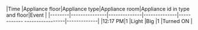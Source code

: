 
|Time    |Appliance floor|Appliance type|Appliance room|Appliance id in type and floor|Event        |
|--------|---------------|--------------|--------------|------------ -----------------|-------------|
|12:17 PM|1              |Light         |Big           |1                             |Turned ON    |
